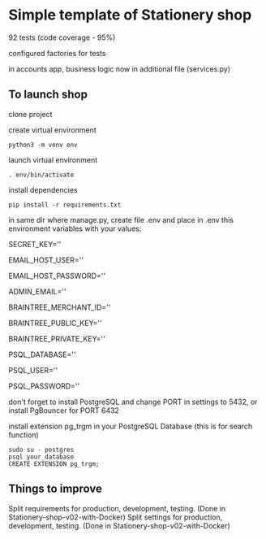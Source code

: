 # Simple template of Stationery shop

92 tests (code coverage - 95%)

configured factories for tests

in accounts app, business logic now in additional file (services.py)

## To launch shop

clone project

create virtual environment
```
python3 -m venv env
```
launch virtual environment
```
. env/bin/activate
```
install dependencies
```
pip install -r requirements.txt
```
in same dir where manage.py, create file .env and place in .env this environment variables with your values:

SECRET_KEY=''

EMAIL_HOST_USER=''

EMAIL_HOST_PASSWORD=''

ADMIN_EMAIL=''

BRAINTREE_MERCHANT_ID=''

BRAINTREE_PUBLIC_KEY=''

BRAINTREE_PRIVATE_KEY=''

PSQL_DATABASE=''

PSQL_USER=''

PSQL_PASSWORD=''

don't forget to install PostgreSQL and change PORT in settings to 5432, or install PgBouncer for PORT 6432

install extension pg_trgm in your PostgreSQL Database (this is for search function)

```
sudo su - postgres
psql your_database
CREATE EXTENSION pg_trgm;
```

## Things to improve

Split requirements for production, development, testing. (Done in Stationery-shop-v02-with-Docker)
Split settings for production, development, testing. (Done in Stationery-shop-v02-with-Docker)
